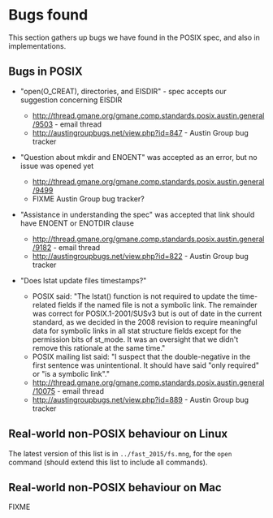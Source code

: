 # Bugs found

This section gathers up bugs we have found in the POSIX spec, and also
in implementations.

## Bugs in POSIX

  * "open(O_CREAT), directories, and EISDIR" - spec accepts our suggestion concerning EISDIR
    * <http://thread.gmane.org/gmane.comp.standards.posix.austin.general/9503> - email thread
    * <http://austingroupbugs.net/view.php?id=847> - Austin Group bug tracker

  * "Question about mkdir and ENOENT" was accepted as an error, but no issue was opened yet
    * <http://thread.gmane.org/gmane.comp.standards.posix.austin.general/9499>
    * FIXME Austin Group bug tracker?

  * "Assistance in understanding the spec" was accepted that link should have ENOENT or ENOTDIR clause 
    * <http://thread.gmane.org/gmane.comp.standards.posix.austin.general/9182> - email thread
    * <http://austingroupbugs.net/view.php?id=822> - Austin Group bug tracker

  * "Does lstat update files timestamps?"
    * POSIX said: "The lstat() function is not required to update the
      time-related fields if the named file is not a symbolic link.
      The remainder was correct for POSIX.1-2001/SUSv3 but is out of
      date in the current standard, as we decided in the 2008 revision
      to require meaningful data for symbolic links in all stat
      structure fields except for the permission bits of st_mode.  It
      was an oversight that we didn't remove this rationale at the
      same time."
    * POSIX mailing list said: "I suspect that the double-negative in
    the first sentence was unintentional.  It should have said "only
    required" or "is a symbolic link"."
    * <http://thread.gmane.org/gmane.comp.standards.posix.austin.general/10075> - email thread
    * <http://austingroupbugs.net/view.php?id=889> - Austin Group bug tracker

## Real-world non-POSIX behaviour on Linux

The latest version of this list is in `../fast_2015/fs.mng`, for the
`open` command (should extend this list to include all commands).

## Real-world non-POSIX behaviour on Mac

FIXME
